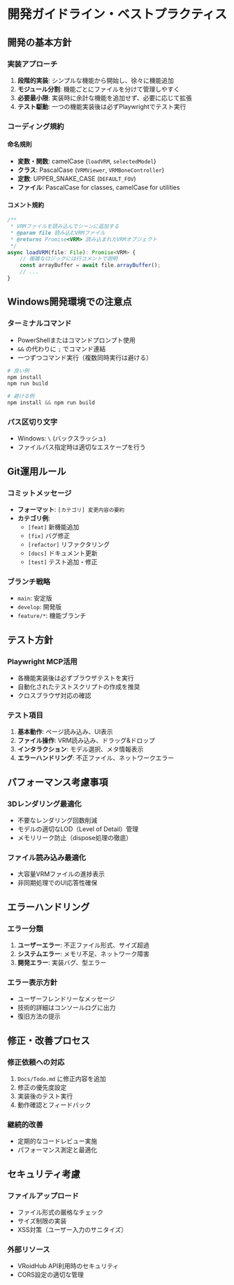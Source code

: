 # 開発ガイドライン・ベストプラクティス

## 開発の基本方針

### 実装アプローチ
1. **段階的実装**: シンプルな機能から開始し、徐々に機能追加
2. **モジュール分割**: 機能ごとにファイルを分けて管理しやすく
3. **必要最小限**: 実装時に余計な機能を追加せず、必要に応じて拡張
4. **テスト駆動**: 一つの機能実装後は必ずPlaywrightでテスト実行

### コーディング規約

#### 命名規則
- **変数・関数**: camelCase (`loadVRM`, `selectedModel`)
- **クラス**: PascalCase (`VRMViewer`, `VRMBoneController`)
- **定数**: UPPER_SNAKE_CASE (`DEFAULT_FOV`)
- **ファイル**: PascalCase for classes, camelCase for utilities

#### コメント規約
```typescript
/**
 * VRMファイルを読み込んでシーンに追加する
 * @param file 読み込むVRMファイル
 * @returns Promise<VRM> 読み込まれたVRMオブジェクト
 */
async loadVRM(file: File): Promise<VRM> {
    // 複雑なロジックには行コメントで説明
    const arrayBuffer = await file.arrayBuffer();
    // ...
}
```

## Windows開発環境での注意点

### ターミナルコマンド
- PowerShellまたはコマンドプロンプト使用
- `&&` の代わりに `;` でコマンド連結
- 一つずつコマンド実行（複数同時実行は避ける）

```powershell
# 良い例
npm install
npm run build

# 避ける例
npm install && npm run build
```

### パス区切り文字
- Windows: `\` (バックスラッシュ)
- ファイルパス指定時は適切なエスケープを行う

## Git運用ルール

### コミットメッセージ
- **フォーマット**: `[カテゴリ] 変更内容の要約`
- **カテゴリ例**: 
  - `[feat]` 新機能追加
  - `[fix]` バグ修正
  - `[refactor]` リファクタリング
  - `[docs]` ドキュメント更新
  - `[test]` テスト追加・修正

### ブランチ戦略
- `main`: 安定版
- `develop`: 開発版
- `feature/*`: 機能ブランチ

## テスト方針

### Playwright MCP活用
- 各機能実装後は必ずブラウザテストを実行
- 自動化されたテストスクリプトの作成を推奨
- クロスブラウザ対応の確認

### テスト項目
1. **基本動作**: ページ読み込み、UI表示
2. **ファイル操作**: VRM読み込み、ドラッグ&ドロップ
3. **インタラクション**: モデル選択、メタ情報表示
4. **エラーハンドリング**: 不正ファイル、ネットワークエラー

## パフォーマンス考慮事項

### 3Dレンダリング最適化
- 不要なレンダリング回数削減
- モデルの適切なLOD（Level of Detail）管理
- メモリリーク防止（dispose処理の徹底）

### ファイル読み込み最適化
- 大容量VRMファイルの進捗表示
- 非同期処理でのUI応答性確保

## エラーハンドリング

### エラー分類
1. **ユーザーエラー**: 不正ファイル形式、サイズ超過
2. **システムエラー**: メモリ不足、ネットワーク障害
3. **開発エラー**: 実装バグ、型エラー

### エラー表示方針
- ユーザーフレンドリーなメッセージ
- 技術的詳細はコンソールログに出力
- 復旧方法の提示

## 修正・改善プロセス

### 修正依頼への対応
1. `Docs/Todo.md` に修正内容を追加
2. 修正の優先度設定
3. 実装後のテスト実行
4. 動作確認とフィードバック

### 継続的改善
- 定期的なコードレビュー実施
- パフォーマンス測定と最適化

## セキュリティ考慮

### ファイルアップロード
- ファイル形式の厳格なチェック
- サイズ制限の実装
- XSS対策（ユーザー入力のサニタイズ）

### 外部リソース
- VRoidHub API利用時のセキュリティ
- CORS設定の適切な管理